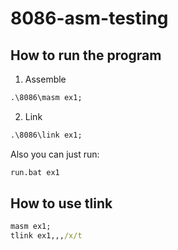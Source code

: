 # 8086-asm-testing

## How to run the program

1.  Assemble

```cmd
.\8086\masm ex1;
```

2.  Link

```cmd
.\8086\link ex1;
```

Also you can just run:

```cmd
run.bat ex1
```

## How to use tlink

```cmd
masm ex1;
tlink ex1,,,/x/t
```
